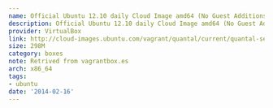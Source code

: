 ```yaml
---
name: Official Ubuntu 12.10 daily Cloud Image amd64 (No Guest Additions)
description: Official Ubuntu 12.10 daily Cloud Image amd64 (No Guest Additions)
provider: VirtualBox
link: http://cloud-images.ubuntu.com/vagrant/quantal/current/quantal-server-cloudimg-amd64-vagrant-disk1.box
size: 298M
category: boxes
note: Retrived from vagrantbox.es
arch: x86_64
tags:
- ubuntu
date: '2014-02-16'
---
```


